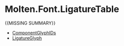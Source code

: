 ﻿  
# Molten.Font.LigatureTable
{{MISSING SUMMARY}}
  
*  [ComponentGlyphIDs](docs/Molten.Font/Molten/Font/LigatureTable/ComponentGlyphIDs.md)  
*  [LigatureGlyph](docs/Molten.Font/Molten/Font/LigatureTable/LigatureGlyph.md)